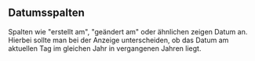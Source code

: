 ## Datumsspalten

Spalten wie "erstellt am", "geändert am" oder ähnlichen zeigen Datum an. Hierbei sollte man bei der Anzeige unterscheiden, ob das Datum
am aktuellen Tag
im gleichen Jahr
in vergangenen Jahren
liegt.
